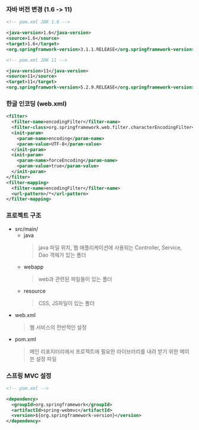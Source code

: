 ### 자바 버전 변경 (1.6 -> 11)
```xml
<!-- pom.xml JDK 1.6 -->

<java-version>1.6</java-version>
<source>1.6</source>
<target>1.6</target>
<org.springframwork-version>3.1.1.RELEASE</org.springframework-version>
```
```xml
<!-- pom.xml JDK 11 -->

<java-version>11</java-version>
<source>11</source>
<target>11</target>
<org.springframwork-version>5.2.9.RELEASE</org.springframework-version>
```

### 한글 인코딩 (web.xml)
```xml
<filter>
  <filter-name>encodingFilter</filter-name>
  <filter-class>org.springframework.web.filter.characterEncodingFilter</filter-class>
  <init-param>
    <param-name>encoding</param-name>
    <param-value>UTF-8</param-value>
  </init-param>
  <init-param>
    <param-name>forceEncoding</param-name>
    <param-value>true</param-value>
  </init-param>
</filter>
<filter-mapping>
  <filter-name>encodingFilter</filter-name>
  <url-pattern>/*</url-pattern>
</filter-mapping>
```

### 프로젝트 구조
- src/main/
  - java
    > java 파일 위치, 웹 애플리케이션에 사용되는 Controller, Service, Dao 객체가 있는 폴더
  - webapp
    > web과 관련된 파일들이 있는 폴더
  - resource
    > CSS, JS파일이 있는 폴더
- web.xml
  > 웹 서비스의 전반적인 설정
- pom.xml
  > 메인 리포지터리에서 프로젝트에 필요한 라이브러리를 내려 받기 위한 메이븐 설정 파일

### 스프링 MVC 설정
```xml
<!-- pom.xml -->

<dependency>
  <groupId>org.springframework</groupId>
  <artifactId>spring-webmvc</artifactId>
  <version>${org.springframework-version}</version>
</dependency>
```